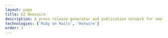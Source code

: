 ```yaml
---
layout: page
title: EZ Newswire
description: A press release generator and publication network for small businesses to share news with the world.
technologies: ['Ruby on Rails', 'Hotwire']
order: 1
---
```

